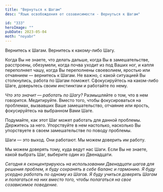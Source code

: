 ```yaml
---
title: "Вернуться к Шагам"
desc: "Язык освобождения от созависимости - Вернуться к Шагам"

id: "333"
heroImage: ""
pubDate: 2023-05-04
moth: "noyabr"
---
```


Вернитесь к Шагам. Вернитесь к какому-либо Шагу.

Когда Вы не знаете, что делать дальше, когда Вы в замешательстве, расстроены,
обезумели, когда почва уходит из под Ваших ног, и капля переполняет чашу,
когда Вы переполнены своеволием, яростью или отчаянием — вернитесь к Шагам. Не
важно, с какой ситуацией Вы столкнулись, работа по Шагам поможет.
Сфокусируйтесь на каком-либо Шаге, доверьтесь своим инстинктам и работайте по
нему.

_Что это значит — работать по Шагу?_ Размышляйте о том, что в нем говорится.
Медитируйте. Вместо того, чтобы фокусироваться на проблемах, вызвавших Ваше
замешательство, отчаяние или ярость, фокусируйтесь на выбранном Вами Шаге.

Подумайте, как этот Шаг может работать для данной проблемы. Держитесь за него.
Упорствуйте в нем настолько, насколько Вы упорствуете в своем замешательстве
по поводу проблемы.

Шаги — это выход. Они работают. Мы можем доверить им работу.

Мы можем доверять тому, куда ведут нас Шаги. Если Вы не знаете, какой выбрать
Шаг, выберите один из Двенадцати.

_Сегодня_ _я_ _сконцентрируюсь_ _на_ _использовании_ _Двенадцати_ _шагов_
_для_ _решения_ _проблем,_ _я_ _буду_ _сохранять_ _в_ _себе_ _6аланс_ _и_
_гармонию._ _Я_ _буду_ _усердно_ _работать_ _по_ _одному_ _из_ _Шагов._ _Я_
_буду_ _учиться_ _доверять_ _Шагам_ _и_ _полагаться_ _на_ _них_ _вместо_
_того,_ _чтобы_ _полагаться_ _на_ _свое_ _созависимое_ _поведение._
